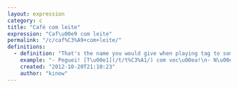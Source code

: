 ```yaml
---
layout: expression
category: c
title: "Café com leite"
expression: "Caf\u00e9 com leite"
permalink: "/c/caf%C3%A9+com+leite/"
definitions:
  - definition: "That's the name you would give when playing tag to someone that was younger and didn't know how to play very well. So he would never have to run after others, even if you tagged him."
    example: "- Peguei! [T\u00e1](/t/t%C3%A1/) com voc\u00ea!\n- N\u00e3o vale, sou caf\u00e9 com leite!"
    created: "2012-10-20T21:10:23"
    author: "kinow"
---
```

